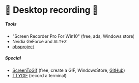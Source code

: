 # 🎥 Desktop recording 🎥

<div class="row row-cols-md-2 mt-4"><div>

##### Tools

* "Screen Recorder Pro For Win10" (free, ads, Windows store)
* Nvidia GeForce and <kbd>ALT+Z</kbd>
* [obsproject](https://obsproject.com/)
</div><div>

##### Special

* [ScreenToGif](https://www.screentogif.com/) (free, create a GIF, WindowsStore, [GitHub](https://github.com/NickeManarin/ScreenToGif))
* [TTYGIF](https://github.com/icholy/ttygif) (record a terminal)
</div></div>